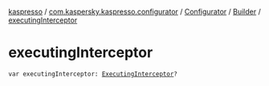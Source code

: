 [kaspresso](../../../index.md) / [com.kaspersky.kaspresso.configurator](../../index.md) / [Configurator](../index.md) / [Builder](index.md) / [executingInterceptor](./executing-interceptor.md)

# executingInterceptor

`var executingInterceptor: `[`ExecutingInterceptor`](../../../com.kaspersky.kaspresso.interceptors/-executing-interceptor/index.md)`?`